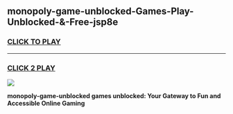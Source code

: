 
## monopoly-game-unblocked-Games-Play-Unblocked-&-Free-jsp8e
<h3>
<a href="https://premium76.site?title=monopoly-game-unblocked&ref=24A">CLICK TO PLAY</a></h3>
<hr>

<h3>
<a href="https://premium76.site?title=monopoly-game-unblocked&ref=24A">CLICK 2 PLAY</a>
  
</h3>

<a href="https://premium76.site?title=monopoly-game-unblocked&ref=24A"><img src="https://clearcache.store/games.png"></a>


**monopoly-game-unblocked games unblocked: Your Gateway to Fun and Accessible Online Gaming**
